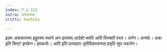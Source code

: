 ```yaml
---
index: 7.2.112
sutra: अनाऽप्यकः
vritti: kashika

---
```

इदमः अककारस्य इद्रूपस्य स्थाने अन इत्ययम् आदेशो भवति आपि विभक्तौ परतः। अनेन। अनयोः। अकः इति किम्? इमकेन। इमकयोः। आपि इति प्रत्याहारः तृतीयैकवचनात् प्रभृति सुपः पकारेण।